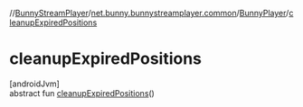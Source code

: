 //[BunnyStreamPlayer](../../../index.md)/[net.bunny.bunnystreamplayer.common](../index.md)/[BunnyPlayer](index.md)/[cleanupExpiredPositions](cleanup-expired-positions.md)

# cleanupExpiredPositions

[androidJvm]\
abstract fun [cleanupExpiredPositions](cleanup-expired-positions.md)()